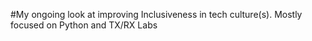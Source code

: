 #My ongoing look at improving Inclusiveness in tech culture(s). Mostly focused on Python and TX/RX Labs

